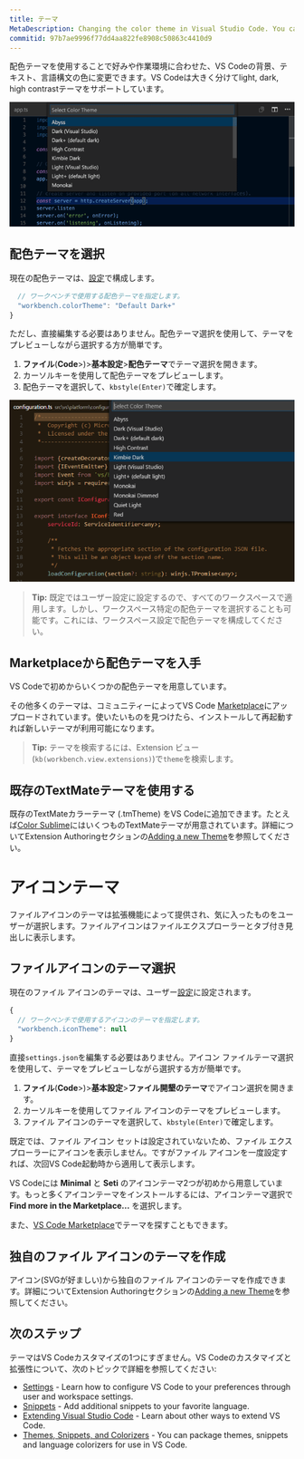 ```yaml
---
title: テーマ
MetaDescription: Changing the color theme in Visual Studio Code. You can use color themes provided by VS Code, the community or create your own new themes.  TextMate .tmTheme files are supported.
commitid: 97b7ae9996f77dd4aa822fe8908c50863c4410d9
---
```


配色テーマを使用することで好みや作業環境に合わせた、VS Codeの背景、テキスト、言語構文の色に変更できます。VS Codeは大きく分けてlight, dark, high contrastテーマをサポートしています。

![Preview themes from the Command Palette](images/themes/themes_hero.gif)

## 配色テーマを選択

現在の配色テーマは、[設定](/docs/getstarted/settings.md)で構成します。

```javascript
  // ワークベンチで使用する配色テーマを指定します。
  "workbench.colorTheme": "Default Dark+"
}
```

ただし、直接編集する必要はありません。配色テーマ選択を使用して、テーマをプレビューしながら選択する方が簡単です。

1. **ファイル**(**Code**>)>**基本設定**>**配色テーマ**でテーマ選択を開きます。
2. カーソルキーを使用して配色テーマをプレビューします。
3. 配色テーマを選択して、`kbstyle(Enter)`で確定します。

![Themes in the Command Palette](images/themes/colorthemes.png)

> **Tip:** 既定ではユーザー設定に設定するので、すべてのワークスペースで適用します。しかし、ワークスペース特定の配色テーマを選択することも可能です。これには、ワークスペース設定で配色テーマを構成してください。

## Marketplaceから配色テーマを入手

VS Codeで初めからいくつかの配色テーマを用意しています。

その他多くのテーマは、コミュニティーによってVS Code [Marketplace](/docs/userguide/extension-gallery.md)にアップロードされています。使いたいものを見つけたら、インストールして再起動すれば新しいテーマが利用可能になります。

> **Tip:** テーマを検索するには、Extension ビュー(`kb(workbench.view.extensions)`)で`theme`を検索します。

## 既存のTextMateテーマを使用する

既存のTextMateカラーテーマ (.tmTheme) をVS Codeに追加できます。たとえば[Color Sublime](http://colorsublime.com/)にはいくつものTextMateテーマが用意されています。詳細についてExtension Authoringセクションの[Adding a new Theme](/docs/extensions/themes-snippets-colorizers.md#adding-a-new-theme)を参照してください。

# アイコンテーマ

ファイルアイコンのテーマは拡張機能によって提供され、気に入ったものをユーザーが選択します。ファイルアイコンはファイルエクスプローラーとタブ付き見出しに表示します。

## ファイルアイコンのテーマ選択

現在のファイル アイコンのテーマは、ユーザー[設定](/docs/getstarted/settings.md)に設定されます。

```javascript
{
  // ワークベンチで使用するアイコンのテーマを指定します。
  "workbench.iconTheme": null
}
```

直接`settings.json`を編集する必要はありません。アイコン ファイルテーマ選択を使用して、テーマをプレビューしながら選択する方が簡単です。

1. **ファイル**(**Code**>)>**基本設定**>**ファイル開墾のテーマ**でアイコン選択を開きます。
2. カーソルキーを使用してファイル アイコンのテーマをプレビューします。
3. ファイル アイコンのテーマを選択して、`kbstyle(Enter)`で確定します。

既定では、ファイル アイコン セットは設定されていないため、ファイル エクスプローラーにアイコンを表示しません。ですがファイル アイコンを一度設定すれば、次回VS Code起動時から適用して表示します。

VS Codeには **Minimal** と **Seti** のアイコンテーマ2つが初めから用意しています。もっと多くアイコンテーマをインストールするには、アイコンテーマ選択で **Find more in the Marketplace...** を選択します。

また、[VS Code Marketplace](https://marketplace.visualstudio.com/vscode/Themes)でテーマを探すこともできます。

## 独自のファイル アイコンのテーマを作成

アイコン(SVGが好ましい)から独自のファイル アイコンのテーマを作成できます。詳細についてExtension Authoringセクションの[Adding a new Theme](/docs/extensions/themes-snippets-colorizers.md#adding-a-new-theme)を参照してください。

## 次のステップ

テーマはVS Codeカスタマイズの1つにすぎません。VS Codeのカスタマイズと拡張性について、次のトピックで詳細を参照してください:

* [Settings](/docs/getstarted/settings) -  Learn how to configure VS Code to your preferences through user and workspace settings.
* [Snippets](/docs/userguide/userdefinedsnippets.md) - Add additional snippets to your favorite language.
* [Extending Visual Studio Code](/docs/extensions/overview.md) - Learn about other ways to extend VS Code.
* [Themes, Snippets, and Colorizers](/docs/extensions/themes-snippets-colorizers.md) - You can package themes, snippets and language colorizers for use in VS Code.
